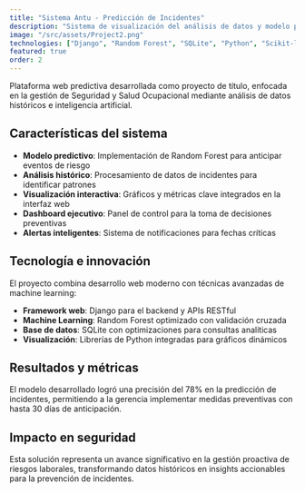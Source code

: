 ```yaml
---
title: "Sistema Antu - Predicción de Incidentes"
description: "Sistema de visualización del análisis de datos y modelo predictivo para la Gerencia de Seguridad y Salud Ocupacional."
image: "/src/assets/Project2.png"
technologies: ["Django", "Random Forest", "SQLite", "Python", "Scikit-learn"]
featured: true
order: 2
---
```


Plataforma web predictiva desarrollada como proyecto de título, enfocada en la gestión de Seguridad y Salud Ocupacional mediante análisis de datos históricos e inteligencia artificial.

## Características del sistema

- **Modelo predictivo**: Implementación de Random Forest para anticipar eventos de riesgo
- **Análisis histórico**: Procesamiento de datos de incidentes para identificar patrones
- **Visualización interactiva**: Gráficos y métricas clave integrados en la interfaz web
- **Dashboard ejecutivo**: Panel de control para la toma de decisiones preventivas
- **Alertas inteligentes**: Sistema de notificaciones para fechas críticas

## Tecnología e innovación

El proyecto combina desarrollo web moderno con técnicas avanzadas de machine learning:

- **Framework web**: Django para el backend y APIs RESTful
- **Machine Learning**: Random Forest optimizado con validación cruzada
- **Base de datos**: SQLite con optimizaciones para consultas analíticas
- **Visualización**: Librerías de Python integradas para gráficos dinámicos

## Resultados y métricas

El modelo desarrollado logró una precisión del 78% en la predicción de incidentes, permitiendo a la gerencia implementar medidas preventivas con hasta 30 días de anticipación.

## Impacto en seguridad

Esta solución representa un avance significativo en la gestión proactiva de riesgos laborales, transformando datos históricos en insights accionables para la prevención de incidentes.